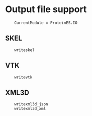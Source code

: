 # Output file support

```@meta
    CurrentModule = ProteinES.IO
```

## SKEL
```@docs
    writeskel
```

## VTK
```@docs
    writevtk
```

## XML3D
```@docs
    writexml3d_json
    writexml3d_xml
```
